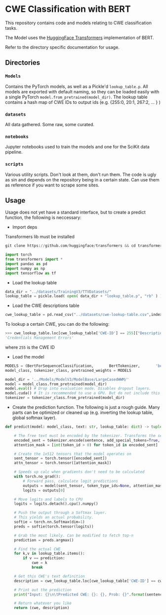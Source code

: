 # CWE Classification with BERT

This repository contains code and models relating to CWE classification tasks.

The Model uses the [HuggingFace Transformers](https://huggingface.co/transformers/) implementation of BERT.

Refer to the directory specific documentation for usage.

## Directories

### `Models`

Contains the PyTorch models, as well as a Pickle'd `lookup_table.p`. All models are exported with default naming, so they can be loaded easily with a single PyTorch `model.from_pretrained(model_dir)`. The lookup table contains a hash map of CWE IDs to output ids (e.g. {255:0, 20:1, 267:2, ... } )

### `datasets`

All data gathered. Some raw, some curated. 

### `notebooks`

Jupyter notebooks used to train the models and one for the SciKit data pipeline. 

### `scripts`

Various utility scripts. Don't look at them, don't run them. The code is ugly as sin and depends on the repository being in a certain state. Can use them as reference if you want to scrape some sites.

## Usage

Usage does not yet have a standard interface, but to create a predict function, the following is neccessary:

- Import deps

Transformers lib must be installed
```python
git clone https://github.com/huggingface/transformers && cd transformers && pip install .
```

```python
import torch
from transformers import *
import pandas as pd
import numpy as np
import tensorflow as tf
```

- Load the lookup table

```python
data_dir = "../datasets/TrainingV3/TTVDatasets/"
lookup_table = pickle.load( open( data_dir + "lookup_table.p", "rb" ) )
```

- Load the CWE descriptions table

```python
cwe_lookup_table = pd.read_csv("../datasets/cwe-lookup-table.csv",index_col=False)
```

To lookup a certain CWE, you can do the following:
```python
>>> cwe_lookup_table.loc[cwe_lookup_table['CWE-ID'] == 255]["Description"].values[0]
'Credentials Management Errors'
```

where `255` is the CWE ID

- Load the model

```python
MODELS = (BertForSequenceClassification,       BertTokenizer,       'bert-large-cased-whole-word-masking')
model_class, tokenizer_class, pretrained_weights = MODELS

model_dir = '../Models/ModelV3/ModelBase/LargeCasedWWM/'
model = model_class.from_pretrained(model_dir)
model.eval() # Drop into evaluation mode. Disables dropout layers.
model.cuda() # It is recommended to use a GPU. But do not include this line if you are not running on a GPU
tokenizer = tokenizer_class.from_pretrained(model_dir)
```

- Create the prediction function. The following is just a rough guide. Many parts can be optimized or cleaned up (e.g. inverting the lookup table, global softmax layer).

```python
def predict(model: model_class, text: str, lookup_table: dict) -> tuple:

	# The free text must be encoded by the tokenizer. Transforms the sentence into Vector[int]
	encoded_sent = tokenizer.encode(sentence, add_special_tokens=True, max_length=MAX_LEN, pad_to_max_length=True)
	attention_mask = [int(token_id > 0) for token_id in encoded_sent]

	# Create the 1x512 tensors that the model operates on
	sent_tensor = torch.tensor([encoded_sent])
	attn_tensor = torch.tensor([attention_mask])

	# Speeds up calc when gradients don't need to be calculated
	with torch.no_grad():
		# Forward pass, calculate logit predictions
		outputs = model(sent_tensor, token_type_ids=None, attention_mask=attn_tensor)
		logits = outputs[0]

	# Move logits and labels to CPU
	logits = logits.detach().cpu().numpy()

	# Push the output through a Softmax layer.
	# This yields an actual probability.
	softie = torch.nn.Softmax(dim=1)
	preds = softie(torch.tensor(logits))

	# Grab the most likely. Can be modified to fetch top-n
	prediction = preds.argmax()

	# Find the actual CWE
	for k,v in lookup_table.items():
		if v == prediction:
			cwe = k
			break

	# Get this CWE's text definition
	description = cwe_lookup_table.loc[cwe_lookup_table['CWE-ID'] == cwe]["Description"].values[0]

	# Print out the prediction
	print("Input: {}\n\tPredicted CWE: {}: {}, Prob: {}".format(sentence, cwe, description, round(float(preds[0][prediction]),3)))

	# Return whatever you like
	return (cwe, description)
